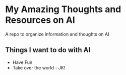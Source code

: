 # My Amazing Thoughts and Resources on AI
A repo to organize information and thoughts on AI
## Things I want to do with AI
* Have Fun
* Take over the world - JK!
